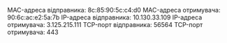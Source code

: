 MAC-адреса відправника: 8c:85:90:5c:c4:d0
MAC-адреса отримувача: 90:6c:ac:e2:5a:7b 
IP-адреса відправника: 10.130.33.109
IP-адреса отримувача: 3.125.215.111
TCP-порт відправника: 56564
TCP-порт отримувача: 443
